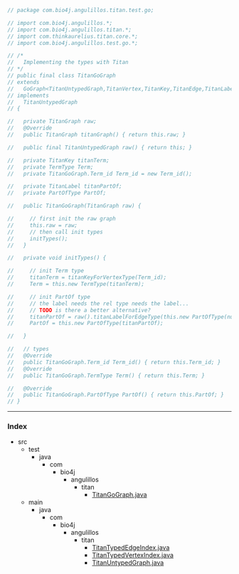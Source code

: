 
```java
// package com.bio4j.angulillos.titan.test.go;

// import com.bio4j.angulillos.*;
// import com.bio4j.angulillos.titan.*;
// import com.thinkaurelius.titan.core.*;
// import com.bio4j.angulillos.test.go.*;

// /*
//   Implementing the types with Titan
// */
// public final class TitanGoGraph
// extends 
//   GoGraph<TitanUntypedGraph,TitanVertex,TitanKey,TitanEdge,TitanLabel>
// implements 
//   TitanUntypedGraph
// {

//   private TitanGraph raw;
//   @Override
//   public TitanGraph titanGraph() { return this.raw; }

//   public final TitanUntypedGraph raw() { return this; }

//   private TitanKey titanTerm;
//   private TermType Term; 
//   private TitanGoGraph.Term_id Term_id = new Term_id();

//   private TitanLabel titanPartOf;
//   private PartOfType PartOf;

//   public TitanGoGraph(TitanGraph raw) {

//     // first init the raw graph
//     this.raw = raw;
//     // then call init types
//     initTypes();
//   }

//   private void initTypes() {

//     // init Term type
//     titanTerm = titanKeyForVertexType(Term_id);
//     Term = this.new TermType(titanTerm);

//     // init PartOf type
//     // the label needs the rel type needs the label...
//     // TODO is there a better alternative?
//     titanPartOf = raw().titanLabelForEdgeType(this.new PartOfType(null)); 
//     PartOf = this.new PartOfType(titanPartOf);

//   }

//   // types
//   @Override
//   public TitanGoGraph.Term_id Term_id() { return this.Term_id; }
//   @Override
//   public TitanGoGraph.TermType Term() { return this.Term; }

//   @Override
//   public TitanGoGraph.PartOfType PartOf() { return this.PartOf; }
// }
```


------

### Index

+ src
  + test
    + java
      + com
        + bio4j
          + angulillos
            + titan
              + [TitanGoGraph.java][test/java/com/bio4j/angulillos/titan/TitanGoGraph.java]
  + main
    + java
      + com
        + bio4j
          + angulillos
            + titan
              + [TitanTypedEdgeIndex.java][main/java/com/bio4j/angulillos/titan/TitanTypedEdgeIndex.java]
              + [TitanTypedVertexIndex.java][main/java/com/bio4j/angulillos/titan/TitanTypedVertexIndex.java]
              + [TitanUntypedGraph.java][main/java/com/bio4j/angulillos/titan/TitanUntypedGraph.java]

[test/java/com/bio4j/angulillos/titan/TitanGoGraph.java]: TitanGoGraph.java.md
[main/java/com/bio4j/angulillos/titan/TitanTypedEdgeIndex.java]: ../../../../../../main/java/com/bio4j/angulillos/titan/TitanTypedEdgeIndex.java.md
[main/java/com/bio4j/angulillos/titan/TitanTypedVertexIndex.java]: ../../../../../../main/java/com/bio4j/angulillos/titan/TitanTypedVertexIndex.java.md
[main/java/com/bio4j/angulillos/titan/TitanUntypedGraph.java]: ../../../../../../main/java/com/bio4j/angulillos/titan/TitanUntypedGraph.java.md